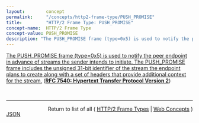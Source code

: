 ```yaml
---
layout:        concept
permalink:     "/concepts/http2-frame-type/PUSH_PROMISE"
title:         "HTTP/2 Frame Type: PUSH_PROMISE"
concept-name:  HTTP/2 Frame Type
concept-value: PUSH_PROMISE
description: "The PUSH_PROMISE frame (type=0x5) is used to notify the peer endpoint in advance of streams the sender intends to initiate. The PUSH_PROMISE frame includes the unsigned 31-bit identifier of the stream the endpoint plans to create along with a set of headers that provide additional context for the stream."
---
```


[The PUSH_PROMISE frame (type=0x5) is used to notify the peer endpoint in advance of streams the sender intends to initiate. The PUSH_PROMISE frame includes the unsigned 31-bit identifier of the stream the endpoint plans to create along with a set of headers that provide additional context for the stream.](http://tools.ietf.org/html/rfc7540#section-6.6 "Read documentation for HTTP/2 Frame Type &#34;PUSH_PROMISE&#34;") (**[RFC 7540: Hypertext Transfer Protocol Version 2](/specs/IETF/RFC/7540 "This specification describes an optimized expression of the semantics of the Hypertext Transfer Protocol (HTTP). HTTP/2 enables a more efficient use of network resources and a reduced perception of latency by introducing header field compression and allowing multiple concurrent exchanges on the same connection. It also introduces unsolicited push of representations from servers to clients. This specification is an alternative to, but does not obsolete, the HTTP/1.1 message syntax. HTTP's existing semantics remain unchanged.")**)

<br/>
<hr/>

<p style="float : left"><a href="./PUSH_PROMISE.json" title="JSON representing this particular Web Concept value">JSON</a></p>
<p style="text-align: right">Return to list of all ( <a href="../http2-frame-type/">HTTP/2 Frame Types</a> | <a href="../">Web Concepts</a> )</p>
